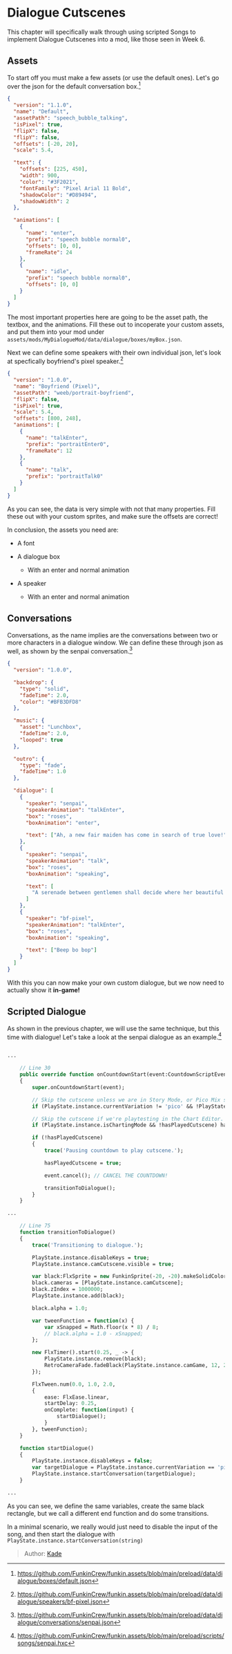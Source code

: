 [tags]: / "advanced,hscript,json,cutscene"

# Dialogue Cutscenes

This chapter will specifically walk through using scripted Songs to implement Dialogue Cutscenes into a mod, like those seen in Week 6.

## Assets

To start off you must make a few assets (or use the default ones). Let's go over the json for the default conversation box.[^defbox]

```json
{
  "version": "1.1.0",
  "name": "Default",
  "assetPath": "speech_bubble_talking",
  "isPixel": true,
  "flipX": false,
  "flipY": false,
  "offsets": [-20, 20],
  "scale": 5.4,

  "text": {
    "offsets": [225, 450],
    "width": 900,
    "color": "#3F2021",
    "fontFamily": "Pixel Arial 11 Bold",
    "shadowColor": "#D89494",
    "shadowWidth": 2
  },

  "animations": [
    {
      "name": "enter",
      "prefix": "speech bubble normal0",
      "offsets": [0, 0],
      "frameRate": 24
    },
    {
      "name": "idle",
      "prefix": "speech bubble normal0",
      "offsets": [0, 0]
    }
  ]
}
```

The most important properties here are going to be the asset path, the textbox, and the animations. Fill these out to incoperate your custom assets, and put them into your mod under `assets/mods/MyDialogueMod/data/dialogue/boxes/myBox.json`.

Next we can define some speakers with their own individual json, let's look at specfically boyfriend's pixel speaker.[^bfspeaker]
```json
{
  "version": "1.0.0",
  "name": "Boyfriend (Pixel)",
  "assetPath": "weeb/portrait-boyfriend",
  "flipX": false,
  "isPixel": true,
  "scale": 5.4,
  "offsets": [800, 248],
  "animations": [
    {
      "name": "talkEnter",
      "prefix": "portraitEnter0",
      "frameRate": 12
    },
    {
      "name": "talk",
      "prefix": "portraitTalk0"
    }
  ]
}
```

As you can see, the data is very simple with not that many properties. Fill these out with your custom sprites, and make sure the offsets are correct!

In conclusion, the assets you need are:

- A font

- A dialogue box

    - With an enter and normal animation

- A speaker

    - With an enter and normal animation
## Conversations

Conversations, as the name implies are the conversations between two or more characters in a dialogue window. We can define these through json as well, as shown by the senpai conversation.[^senpaiconv]

```json
{
  "version": "1.0.0",

  "backdrop": {
    "type": "solid",
    "fadeTime": 2.0,
    "color": "#BFB3DFD8"
  },

  "music": {
    "asset": "Lunchbox",
    "fadeTime": 2.0,
    "looped": true
  },

  "outro": {
    "type": "fade",
    "fadeTime": 1.0
  },

  "dialogue": [
    {
      "speaker": "senpai",
      "speakerAnimation": "talkEnter",
      "box": "roses",
      "boxAnimation": "enter",

      "text": ["Ah, a new fair maiden has come in search of true love!"]
    },
    {
      "speaker": "senpai",
      "speakerAnimation": "talk",
      "box": "roses",
      "boxAnimation": "speaking",

      "text": [
        "A serenade between gentlemen shall decide where her beautiful heart shall reside."
      ]
    },
    {
      "speaker": "bf-pixel",
      "speakerAnimation": "talkEnter",
      "box": "roses",
      "boxAnimation": "speaking",

      "text": ["Beep bo bop"]
    }
  ]
}
```

With this you can now make your own custom dialogue, but we now need to actually show it **in-game!**

## Scripted Dialogue

As shown in the previous chapter, we will use the same technique, but this time with dialogue! Let's take a look at the senpai dialogue as an example.[^senpai]

```haxe

...

    // Line 30
    public override function onCountdownStart(event:CountdownScriptEvent):Void
    {
        super.onCountdownStart(event);

        // Skip the cutscene unless we are in Story Mode, or Pico Mix specifically.
        if (PlayState.instance.currentVariation != 'pico' && !PlayStatePlaylist.isStoryMode) hasPlayedCutscene = true;

        // Skip the cutscene if we're playtesting in the Chart Editor.
        if (PlayState.instance.isChartingMode && !hasPlayedCutscene) hasPlayedCutscene = true;

        if (!hasPlayedCutscene)
        {
            trace('Pausing countdown to play cutscene.');

            hasPlayedCutscene = true;

            event.cancel(); // CANCEL THE COUNTDOWN!

            transitionToDialogue();
        }
    }

...

    // Line 75
    function transitionToDialogue()
    {
        trace('Transitioning to dialogue.');

        PlayState.instance.disableKeys = true;
        PlayState.instance.camCutscene.visible = true;

        var black:FlxSprite = new FunkinSprite(-20, -20).makeSolidColor(FlxG.width * 1.5, FlxG.height * 1.5, 0xFF000000);
        black.cameras = [PlayState.instance.camCutscene];
        black.zIndex = 1000000;
        PlayState.instance.add(black);

        black.alpha = 1.0;

        var tweenFunction = function(x) {
            var xSnapped = Math.floor(x * 8) / 8;
            // black.alpha = 1.0 - xSnapped;
        };

        new FlxTimer().start(0.25, _ -> {
            PlayState.instance.remove(black);
            RetroCameraFade.fadeBlack(PlayState.instance.camGame, 12, 2);
        });

        FlxTween.num(0.0, 1.0, 2.0,
        {
            ease: FlxEase.linear,
            startDelay: 0.25,
            onComplete: function(input) {
                startDialogue();
            }
        }, tweenFunction);
    }

    function startDialogue()
    {
        PlayState.instance.disableKeys = false;
        var targetDialogue = PlayState.instance.currentVariation == 'pico' ? 'senpai-pico' : 'senpai';
        PlayState.instance.startConversation(targetDialogue);
    }

...

```

As you can see, we define the same variables, create the same black rectangle, but we call a different end function and do some transitions.

In a minimal scenario, we really would just need to disable the input of the song, and then start the dialogue with `PlayState.instance.startConversation(string)`

[^defbox]: <https://github.com/FunkinCrew/funkin.assets/blob/main/preload/data/dialogue/boxes/default.json>
[^bfspeaker]: <https://github.com/FunkinCrew/funkin.assets/blob/main/preload/data/dialogue/speakers/bf-pixel.json>
[^senpaiconv]: <https://github.com/FunkinCrew/funkin.assets/blob/main/preload/data/dialogue/conversations/senpai.json>
[^senpai]: <https://github.com/FunkinCrew/funkin.assets/blob/main/preload/scripts/songs/senpai.hxc>

> Author: [Kade](https://github.com/Kade-github)